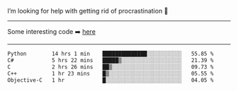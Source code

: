 I’m looking for help with getting rid of procrastination 🤔

-----

Some interesting code :arrow_right: [here](https://github.com/zhen8838/playground)

-----

<!--START_SECTION:waka-->

```txt
Python        14 hrs 1 min    ██████████████░░░░░░░░░░░   55.85 %
C#            5 hrs 22 mins   █████▒░░░░░░░░░░░░░░░░░░░   21.39 %
C             2 hrs 26 mins   ██▒░░░░░░░░░░░░░░░░░░░░░░   09.73 %
C++           1 hr 23 mins    █▒░░░░░░░░░░░░░░░░░░░░░░░   05.55 %
Objective-C   1 hr            █░░░░░░░░░░░░░░░░░░░░░░░░   04.05 %
```

<!--END_SECTION:waka-->

<!--
**zhen8838/zhen8838** is a ✨ _special_ ✨ repository because its `README.md` (this file) appears on your GitHub profile.

Here are some ideas to get you started:

- 🔭 I’m currently working on ...
- 🌱 I’m currently learning ...
- 👯 I’m looking to collaborate on ...
 ...
- 💬 Ask me about ...
- 📫 How to reach me: ...
- 😄 Pronouns: ...
- ⚡ Fun fact: ...
-->
